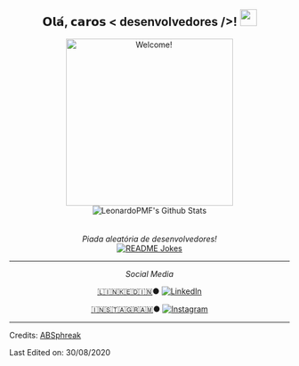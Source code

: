<div align="center">
<h2> 𝗢𝗹𝗮́, 𝗰𝗮𝗿𝗼𝘀 < desenvolvedores />! <img src="https://github.com/LeonardoPMF/LeonardoPMF/blob/master/gifs/Hi.gif" width="30px"></h2>
</div>

<div align="center" width="50">

<img src="https://i.imgur.com/FYlX2wY_d.webp?maxwidth=760&fidelity=grand" alt="Welcome!" width="300"/>

<div align="center">

<img align="center" src="https://github-readme-stats.vercel.app/api?username=LeonardoPMF&include_all_commits=true&count_private=true&show_icons=true&line_height=20&title_color=7A7ADB&icon_color=2234AE&text_color=D3D3D3&bg_color=0,000000,130F40" alt="LeonardoPMF's Github Stats">

</div align="center" width="50" margin-bottom="60px">

</br>
</br>
<i>Piada aleatória de desenvolvedores!</i><br>
<a href="https://readme-jokes.vercel.app"><img align="center" src="https://readme-jokes.vercel.app/api" alt="README Jokes"></a>

---

<i>Social Media</i><br>

  <a target="_blank" href="https://www.linkedin.com/in/LeonardoPoschardt/">🇱​🇮​🇳​🇰​🇪​🇩​🇮​🇳​</a> ●
<a href="[https://www.linkedin.com/in/LeonardoPoschardt](https://www.linkedin.com/in/leonardo-poschardt-049b7128b/)" target="_blank"><img src="https://img.shields.io/badge/LinkedIn-%230077B5.svg?&style=flat-square&logo=linkedin&logoColor=white" alt="LinkedIn"></a>

<a target="_blank" href="https://www.instagram.com/leopmf/">🇮​🇳​🇸​🇹​🇦​🇬​🇷​🇦​🇲​</a> ●
<a href="https://www.instagram.com/Leopmf" target="_blank"><img src="https://img.shields.io/badge/Instagram-%23E4405F.svg?&style=flat-square&logo=instagram&logoColor=white" alt="Instagram"></a>

</div>


-----
Credits: [ABSphreak](https://github.com/ABSphreak)

Last Edited on: 30/08/2020
